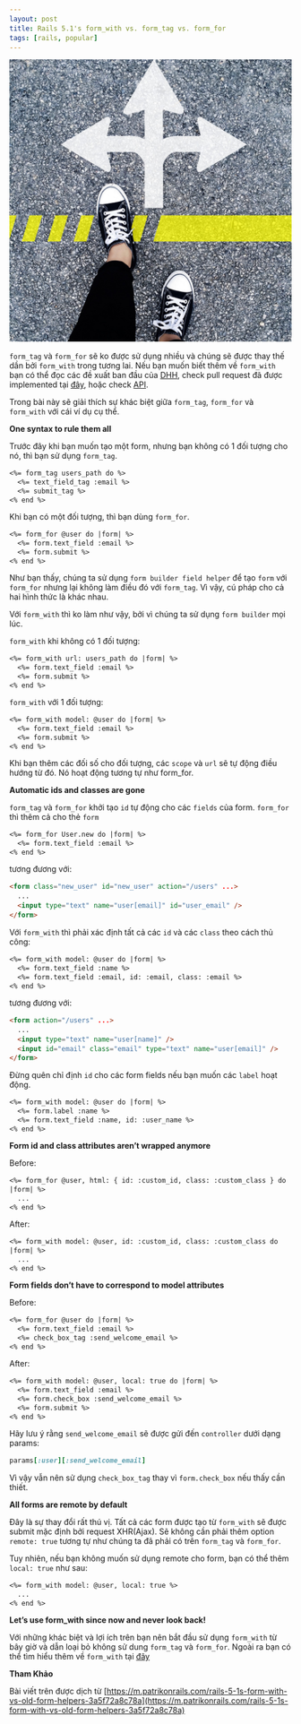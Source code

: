 ```yaml
---
layout: post
title: Rails 5.1's form_with vs. form_tag vs. form_for
tags: [rails, popular]
---
```


![default image](../img/report10_1.jpeg)

`form_tag` và `form_for`  sẽ ko được sử dụng nhiều và chúng sẽ được thay thế dần bởi `form_with` trong tương lai. Nếu bạn muốn biết thêm về `form_with` bạn có thể đọc các đề xuất ban đầu của [DHH](https://github.com/rails/rails/issues/25197), check pull request đã được implemented tại [đây](https://github.com/rails/rails/pull/26976/files), hoặc check [API](http://api.rubyonrails.org/classes/ActionView/Helpers/FormHelper.html#method-i-form_with).

Trong bài này sẽ giải thích sự khác biệt giữa `form_tag`, `form_for` và `form_with` với cái ví dụ cụ thể.

**One syntax to rule them all**

Trước đây khi bạn muốn tạo một form, nhưng bạn không có 1 đối tượng cho nó, thì bạn sử dụng `form_tag`.

```erb
<%= form_tag users_path do %>
  <%= text_field_tag :email %>
  <%= submit_tag %>
<% end %>
```

Khi bạn có một đối tượng, thì bạn dùng `form_for`.

```erb
<%= form_for @user do |form| %>
  <%= form.text_field :email %>
  <%= form.submit %>
<% end %>
```

Như bạn thấy, chúng ta sử dụng `form builder field helper` để tạo `form` với `form_for` nhưng lại không làm điều đó với `form_tag`. Vì vậy, cú pháp cho cả hai hình thức là khác nhau.

Với `form_with` thì ko làm như vậy, bởi vì chúng ta sử dụng `form builder` mọi lúc.

`form_with` khi không có 1 đối tượng:

```erb
<%= form_with url: users_path do |form| %>
  <%= form.text_field :email %>
  <%= form.submit %>
<% end %>
```

`form_with` với 1 đối tượng:

```erb
<%= form_with model: @user do |form| %>
  <%= form.text_field :email %>
  <%= form.submit %>
<% end %>
```

Khi bạn thêm các đối số cho đối tượng, các `scope` và `url` sẽ tự động điều hướng từ đó. Nó hoạt động tương tự như form_for.

**Automatic ids and classes are gone**

`form_tag` và `form_for` khởi tạo `id` tự động cho các `fields` của form. `form_for` thì thêm cả cho thẻ `form`

```erb
<%= form_for User.new do |form| %>
  <%= form.text_field :email %>
<% end %>
```

tương đương với:

```html
<form class="new_user" id="new_user" action="/users" ...>
  ...
  <input type="text" name="user[email]" id="user_email" />
</form>
```

Với `form_with` thì phải xác định tất cả các `id` và các `class` theo cách thủ công:

```erb
<%= form_with model: @user do |form| %>
  <%= form.text_field :name %>
  <%= form.text_field :email, id: :email, class: :email %>
<% end %>
```

tương đương với:

```html
<form action="/users" ...>
  ...
  <input type="text" name="user[name]" />
  <input id="email" class="email" type="text" name="user[email]" />
</form>
```

Đừng quên chỉ định `id` cho các form fields nếu bạn muốn các `label` hoạt động.

```erb
<%= form_with model: @user do |form| %>
  <%= form.label :name %>
  <%= form.text_field :name, id: :user_name %>
<% end %>
```

**Form id and class attributes aren’t wrapped anymore**

Before:

```erb
<%= form_for @user, html: { id: :custom_id, class: :custom_class } do |form| %>
  ...
<% end %>
```

After:

```erb
<%= form_with model: @user, id: :custom_id, class: :custom_class do |form| %>
  ...
<% end %>
```

**Form fields don’t have to correspond to model attributes**

Before:

```erb
<%= form_for @user do |form| %>
  <%= form.text_field :email %>
  <%= check_box_tag :send_welcome_email %>
<% end %>
```

After:

```erb
<%= form_with model: @user, local: true do |form| %>
  <%= form.text_field :email %>
  <%= form.check_box :send_welcome_email %>
  <%= form.submit %>
<% end %>
```

 Hãy lưu ý rằng `send_welcome_email` sẽ được gửi đến `controller` dưới dạng params:

```ruby
params[:user][:send_welcome_email]
```

Vì vậy vẫn nên sử dụng `check_box_tag` thay vì `form.check_box` nếu thấy cần thiết.

**All forms are remote by default**

Đây là sự thay đổi rất thú vị. Tất cả các form được tạo từ `form_with` sẽ được submit mặc định bởi request XHR(Ajax). Sẽ không cần phải thêm option `remote: true` tương tự như chúng ta đã phải có trên `form_tag` và `form_for`.

Tuy nhiên, nếu bạn không muốn sử dụng remote cho form, bạn có thể thêm `local: true` như sau:

```erb
<%= form_with model: @user, local: true %>
  ...
<% end %>
```

**Let’s use form_with since now and never look back!**

Với những khác biệt và lợi ích trên bạn nên bắt đầu sử dụng `form_with` từ bây giờ và dẫn loại bỏ không sử dung `form_tag` và `form_for`. Ngoài ra bạn có thể tìm hiểu thêm về `form_with` tại [đây](http://api.rubyonrails.org/classes/ActionView/Helpers/FormHelper.html#method-i-form_with)


**Tham Khảo**

Bài viết trên được dịch từ  [https://m.patrikonrails.com/rails-5-1s-form-with-vs-old-form-helpers-3a5f72a8c78a](https://m.patrikonrails.com/rails-5-1s-form-with-vs-old-form-helpers-3a5f72a8c78a)
